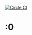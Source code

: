 [![Circle CI](https://circleci.com/gh/madflow/docker-compose-behat-parallel-testing-hub-example/tree/master.svg?style=svg)](https://circleci.com/gh/madflow/docker-compose-behat-parallel-testing-hub-example/tree/master)

# :0
